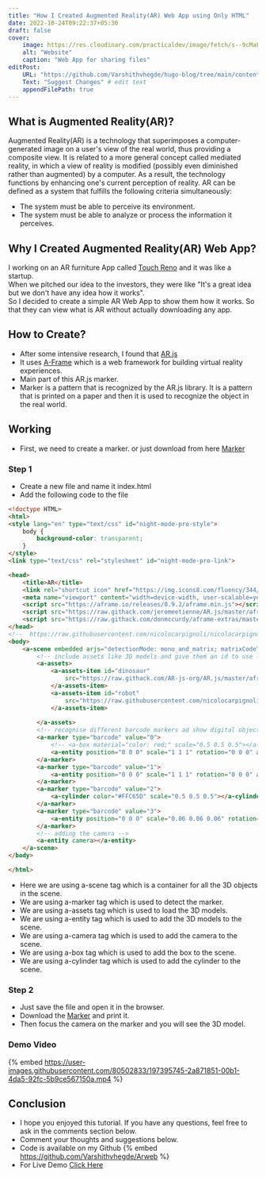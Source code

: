```yaml
---
title: "How I Created Augmented Reality(AR) Web App using Only HTML"
date: 2022-10-24T09:22:37+05:30
draft: false
cover: 
    image: https://res.cloudinary.com/practicaldev/image/fetch/s--9cMaLeF2--/c_imagga_scale,f_auto,fl_progressive,h_420,q_auto,w_1000/https://dev-to-uploads.s3.amazonaws.com/uploads/articles/h5r4n8onag4wxnsggsck.png
    alt: "Website"
    caption: "Web App for sharing files"
editPost:
    URL: "https://github.com/Varshithvhegde/hugo-blog/tree/main/content"
    Text: "Suggest Changes" # edit text
    appendFilePath: true
---
```

## What is Augmented Reality(AR)?

Augmented Reality(AR) is a technology that superimposes a computer-generated image on a user's view of the real world, thus providing a composite view. It is related to a more general concept called mediated reality, in which a view of reality is modified (possibly even diminished rather than augmented) by a computer. As a result, the technology functions by enhancing one's current perception of reality. AR can be defined as a system that fulfills the following criteria simultaneously:

- The system must be able to perceive its environment. 
- The system must be able to analyze or process the information it perceives.

## Why I Created Augmented Reality(AR) Web App?

I working on an AR furniture App called [Touch Reno](https://touchreno.netlify.com/) and it was like a startup.  
When we pitched our idea to the investors, they were like "It's a great idea but we don't have any idea how it works".  
So I decided to create a simple AR Web App to show them how it works.
So that they can view what is AR without actually downloading any app.

## How to Create?

- After some intensive research, I found that [AR.js](https://ar-js-org.github.io/AR.js-Docs/)
- It uses [A-Frame](https://aframe.io/) which is a web framework for building virtual reality experiences.
- Main part of this AR.js marker.
- Marker is a pattern that is recognized by the AR.js library. It is a pattern that is printed on a paper and then it is used to recognize the object in the real world.

## Working 

- First, we need to create a marker. or just download from here [Marker](https://github.com/Varshithvhegde/Arweb#readme)

### Step 1

- Create a new file and name it index.html
- Add the following code to the file

```html
<!doctype HTML>
<html>
<style lang="en" type="text/css" id="night-mode-pro-style">
    body {
        background-color: transparent;
    }
</style>
<link type="text/css" rel="stylesheet" id="night-mode-pro-link">

<head>
    <title>AR</title>
    <link rel="shortcut icon" href="https://img.icons8.com/fluency/344/augmented-reality.png" type="image/x-icon">
    <meta name="viewport" content="width=device-width, user-scalable=yes, minimum-scale=1.0, maximum-scale=1.0">
    <script src="https://aframe.io/releases/0.9.2/aframe.min.js"></script>
    <script src="https://raw.githack.com/jeromeetienne/AR.js/master/aframe/build/aframe-ar.min.js"></script>
    <script src="https://raw.githack.com/donmccurdy/aframe-extras/master/dist/aframe-extras.loaders.min.js"></script>
</head>
<!--  https://raw.githubusercontent.com/nicolocarpignoli/nicolocarpignoli.github.io/master/ar-playground/models/CesiumMan.gltf-->
<body>
    <a-scene embedded arjs="detectionMode: mono_and_matrix; matrixCodeType: 3x3;">
        <!-- include assets like 3D models and give them an id to use later -->
        <a-assets>
            <a-assets-item id="dinosaur"
                src="https://raw.githack.com/AR-js-org/AR.js/master/aframe/examples/image-tracking/nft/trex/scene.gltf">
            </a-assets-item>
            <a-assets-item id="robot"
                src="https://raw.githubusercontent.com/nicolocarpignoli/nicolocarpignoli.github.io/master/ar-playground/models/CesiumMan.gltf">
            </a-assets-item>
            
        </a-assets>
        <!-- recognise different barcode markers ad show digital objects - box/sphere/cylinder/3D-model/image/video/anything -->
        <a-marker type="barcode" value="0">
            <!-- <a-box material="color: red;" scale="0.5 0.5 0.5"></a-box> -->
            <a-entity position="0 0 0" scale="1 1 1" rotation="0 0 0" animation-mixer gltf-model="#robot"></a-entity>
        </a-marker>
        <a-marker type="barcode" value="1">
            <a-entity position="0 0 0" scale="1 1 1" rotation="0 0 0" animation-mixer gltf-model="#robot"></a-entity>
        </a-marker>
        <a-marker type="barcode" value="2">
            <a-cylinder color="#FFC65D" scale="0.5 0.5 0.5"></a-cylinder>
        </a-marker>
        <a-marker type="barcode" value="3">
            <a-entity position="0 0 0" scale="0.06 0.06 0.06" rotation="0 90 0" gltf-model="#dinosaur"></a-entity>
        </a-marker>
        <!-- adding the camera -->
        <a-entity camera></a-entity>
    </a-scene>
</body>

</html>
```

- Here we are using a-scene tag which is a container for all the 3D objects in the scene.
- We are using a-marker tag which is used to detect the marker.
- We are using a-assets tag which is used to load the 3D models.
- We are using a-entity tag which is used to add the 3D models to the scene.
- We are using a-camera tag which is used to add the camera to the scene.
- We are using a-box tag which is used to add the box to the scene.
- We are using a-cylinder tag which is used to add the cylinder to the scene.


### Step 2

- Just save the file and open it in the browser.
- Download the [Marker](https://github.com/Varshithvhegde/Arweb#readme) and print it.
- Then focus the camera on the marker and you will see the 3D model.

### Demo Video

{% embed https://user-images.githubusercontent.com/80502833/197395745-2a871851-00b1-4da5-92fc-5b9ce567150a.mp4 %}

## Conclusion

- I hope you enjoyed this tutorial. If you have any questions, feel free to ask in the comments section below.
- Comment your thoughts and suggestions below.
- Code is available on my Github
{% embed https://github.com/Varshithvhegde/Arweb %}
- For Live Demo [Click Here](https://varshithvhegde.github.io/Arweb)
